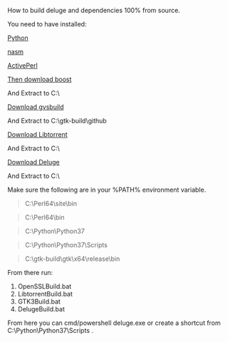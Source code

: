 How to build deluge and dependencies 100% from source.

You need to have installed:

[Python](https://www.python.org/ftp/python/3.7.5/python-3.7.5-amd64.exe)

[nasm](https://www.nasm.us/pub/nasm/releasebuilds/2.14.02/win64/nasm-2.14.02-installer-x64.exe)

[ActivePerl](https://platform.activestate.com/ActiveState/ActivePerl-5.28/auto-fork?utm_campaign=fork-perl&utm_medium=website&utm_source=activestate.com&utm_term=perl5.28&utm_content=fork-activeperl5.28)

[Then download boost](https://dl.bintray.com/boostorg/release/1.70.0/source/boost_1_70_0.zip)

And Extract to C:\

[Download gvsbuild](https://github.com/cas--/gvsbuild/archive/master.zip)

And Extract to C:\gtk-build\github

[Download Libtorrent](https://github.com/arvidn/libtorrent/archive/RC_1_2.zip)

And Extract to C:\

[Download Deluge](https://github.com/deluge-torrent/deluge/archive/develop.zip)

And Extract to C:\

Make sure the following are in your %PATH% environment variable.

>C:\Perl64\site\bin

>C:\Perl64\bin

>C:\Python\Python37

>C:\Python\Python37\Scripts

>C:\gtk-build\gtk\x64\release\bin

From there run:
1. OpenSSLBuild.bat
2. LibtorrentBuild.bat
3. GTK3Build.bat
4. DelugeBuild.bat

From here you can cmd/powershell deluge.exe or create a shortcut from C:\Python\Python37\Scripts .
